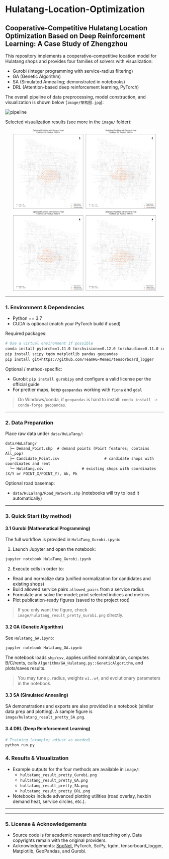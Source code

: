 # Hulatang-Location-Optimization
## Cooperative-Competitive Hulatang Location Optimization Based on Deep Reinforcement Learning: A Case Study of Zhengzhou

This repository implements a cooperative–competitive location model for Hulatang shops and provides four families of solvers with visualization:
- Gurobi (integer programming with service-radius filtering)
- GA (Genetic Algorithm)
- SA (Simulated Annealing; demonstrated in notebooks)
- DRL (Attention-based deep reinforcement learning, PyTorch)

The overall pipeline of data preprocessing, model construction, and visualization is shown below (`image/架构图.jpg`):

![pipeline](image/iamge1.jpg)

Selected visualization results (see more in the `image/` folder):

<div align="center">
<img src="image/hulatang_result_pretty_Gurobi.png" width="45%"/>
<img src="image/hulatang_result_pretty_GA.png" width="45%"/>
<br/>
<img src="image/hulatang_result_pretty_SA.png" width="45%"/>
<img src="image/hulatang_result_pretty_DRL.png" width="45%"/>
</div>

---

### 1. Environment & Dependencies

- Python == 3.7
- CUDA is optional (match your PyTorch build if used)

Required packages:

```bash
# Use a virtual environment if possible
conda install pytorch==1.11.0 torchvision==0.12.0 torchaudio==0.11.0 cudatoolkit=11.3 -c pytorch
pip install scipy tqdm matplotlib pandas geopandas
pip install git+https://github.com/TeamHG-Memex/tensorboard_logger
```

Optional / method-specific:

- Gurobi: `pip install gurobipy` and configure a valid license per the official guide
- For prettier maps, keep `geopandas` working with `fiona` and `gdal`

> On Windows/conda, if `geopandas` is hard to install: `conda install -c conda-forge geopandas`.

---

### 2. Data Preparation

Place raw data under `data/HuLaTang/`:

```
data/HuLaTang/
  ├─ Demand_Point.shp  # demand points (Point features; contains All_pop)
  ├─ Candidate_Point.csv                    # candidate shops with coordinates and rent 
  └─ Hulatang.csv                 # existing shops with coordinates (X/Y or POINT_X/POINT_Y), Ak, Pk
```

Optional road basemap:

- `data/HuLaTang/Road_Network.shp` (notebooks will try to load it automatically)

---

### 3. Quick Start (by method)

#### 3.1 Gurobi (Mathematical Programming)

The full workflow is provided in `HulaTang_Gurobi.ipynb`:

1) Launch Jupyter and open the notebook:

```bash
jupyter notebook HulaTang_Gurobi.ipynb
```

2) Execute cells in order to:
- Read and normalize data (unified normalization for candidates and existing shops)
- Build allowed service pairs `allowed_pairs` from a service radius
- Formulate and solve the model; print selected indices and metrics
- Plot publication-ready figures (saved to the project root)

> If you only want the figure, check `image/hulatang_result_pretty_Gurobi.png` directly.

#### 3.2 GA (Genetic Algorithm)

See `Hulatang_GA.ipynb`:

```bash
jupyter notebook Hulatang_GA.ipynb
```

The notebook loads `shp/csv`, applies unified normalization, computes B/C/rents, calls `Algorithm/GA_Hulatang.py::GeneticAlgorithm`, and plots/saves results.

> You may tune `p`, radius, weights `w1..w4`, and evolutionary parameters in the notebook.

#### 3.3 SA (Simulated Annealing)

SA demonstrations and exports are also provided in a notebook (similar data prep and plotting). A sample figure is `image/hulatang_result_pretty_SA.png`.

#### 3.4 DRL (Deep Reinforcement Learning)

```bash
# Training (example; adjust as needed)
python run.py 
```


### 4. Results & Visualization

- Example outputs for the four methods are available in `image/`:
  - `hultatang_result_pretty_Gurobi.png`
  - `hultatang_result_pretty_GA.png`
  - `hultatang_result_pretty_SA.png`
  - `hultatang_result_pretty_DRL.png`
- Notebooks include advanced plotting utilities (road overlay, hexbin demand heat, service circles, etc.).

---

<!-- ### 5. Citation

If you find this repository useful, please cite:

```
@article{hulatang_drl_ccmclp,
  title   = {Cooperative-Competitive Hulatang Location Optimization Based on Deep Reinforcement Learning: A Case Study of Zhengzhou},
  author  = {Anonymous},
  year    = {2025},
  note    = {GitHub repository: HUlatang},
}
``` -->

---

### 5. License & Acknowledgements

- Source code is for academic research and teaching only. Data copyrights remain with the original providers.
- Acknowledgements: [SpoNet](https://github.com/HIGISX/SpoNet), PyTorch, SciPy, tqdm, tensorboard_logger, Matplotlib, GeoPandas, and Gurobi.

